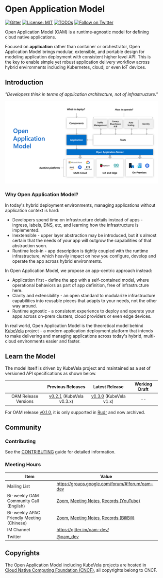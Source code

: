 # Open Application Model

[![Gitter](https://badges.gitter.im/oam-dev/community.svg)](https://gitter.im/oam-devcommunity?utm_source=badge&utm_medium=badge&utm_campaign=pr-badge)
[![License: MIT](https://img.shields.io/badge/License-OWF-yellow)](https://github.com/oam-dev/spec/blob/master/LICENSE)
[![TODOs](https://badgen.net/https/api.tickgit.com/badgen/github.com/oam-dev/spec)](https://www.tickgit.com/browse?repo=github.com/oam-dev/spec)
[![Follow on Twitter](https://img.shields.io/twitter/follow/oam_dev.svg?style=social&logo=twitter)](https://twitter.com/intent/follow?screen_name=oam_dev)

Open Application Model (OAM) is a runtime-agnostic model for defining cloud native applications.

Focused on **application** rather than container or orchestrator, Open Application Model brings modular, extensible, and portable design for modeling application deployment with consistent higher level API. This is the key to enable simple yet robust application delivery workflow across hybrid environments including Kubernetes, cloud, or even IoT devices.

## Introduction

_"Developers think in terms of application architecture, not of infrastructure."_

![How it works](assets/how-it-works.png)

### Why Open Application Model?

In today's hybrid deployment environments, managing applications without application context is hard:

- Developers spend time on infrastructure details instead of apps - ingress, labels, DNS, etc, and learning how the infrastructure is implemented.
- Inextensible - upper layer abstraction may be introduced, but it's almost certain that the needs of your app will outgrow the capabilities of that abstraction soon.
- Runtime lock-in - app description is tightly coupled with the runtime infrastructure, which heavily impact on how you configure, develop and operate the app across hybrid environments.

In Open Application Model, we propose an app-centric approach instead:

- Application first - define the app with a self-contained model, where operational behaviors as part of app definition, free of infrastructure here.
- Clarity and extensibility - an open standard to modularize infrastructure capabilities into reusable pieces that adapts to your needs, not the other way around.
- Runtime agnostic - a consistent experience to deploy and operate your apps across on-prem clusters, cloud providers or even edge devices.

In real world, Open Application Model is the theoretical model behind [KubeVela](https://github.com/oam-dev/kubevela) project - a modern application deployment platform that intends to make delivering and managing applications across today's hybrid, multi-cloud environments easier and faster. 

## Learn the Model

The model itself is driven by KubeVela project and maintained as a set of versioned API specifications as shown below.

|                                | Previous Releases | Latest Release |    Working Draft                  |
| :----------------------------: | :-----------------: | :------------: |:--------------------------------: |
| OAM Release Versions              | [v0.2.1](https://github.com/oam-dev/spec/releases/tag/v0.2.1) (KubeVela v0.3.x) | [v0.3.0](SPEC.md) (KubeVela v1.x) |  --  |

For OAM release [v0.1.0](https://github.com/oam-dev/spec/releases/tag/v0.1.0),  it is only supported in [Rudr](https://github.com/oam-dev/rudr) and now archived.

## Community

### Contributing

See the [CONTRIBUTING](CONTRIBUTING.md) guide for detailed information.

### Meeting Hours

| Item        | Value  |
|---------------------|---|
| Mailing List | https://groups.google.com/forum/#!forum/oam-dev |
| Bi-weekly OAM Community Call (English) | [Zoom](https://us02web.zoom.us/j/88638962723?pwd=MVhCZnNub2t0R3BmMUNEWE9vendLUT09), [Meeting Notes](https://docs.google.com/document/d/1nqdFEyULekyksFHtFvgvFAYE-0AMHKoS3RMnaKsarjs), [Records (YouTube)](https://www.youtube.com/channel/UCSCTHhGI5XJ0SEhDHVakPAA/)  |
| Bi-weekly APAC Friendly Meeting (Chinese)| [Zoom](https://us02web.zoom.us/j/2804785490?pwd=ZTN4ZU03UTlBZzlmVHIwTndINGM3UT09), [Meeting Notes](https://shimo.im/docs/w8CgdyYGWjtYJ3XP), [Records (BiliBili)](https://space.bilibili.com/180074935?spm_id_from=333.788.b_765f7570696e666f.2) |
| IM Channel      | https://gitter.im/oam-dev/ |
| Twitter      | [@oam_dev](https://twitter.com/oam_dev) |


## Copyrights

The Open Application Model including KubeVela projects are hosted in [Cloud Native Computing Foundation (CNCF)](https://cncf.io), all copyrights belong to CNCF.
